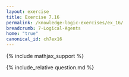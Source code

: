 ```yaml
---
layout: exercise
title: Exercise 7.16
permalink: /knowledge-logic-exercises/ex_16/
breadcrumb: 7-Logical-Agents
home: "true"
canonical_id: ch7ex16
---
```


{% include mathjax_support %}


<div id="hiddden">{% include_relative question.md %}</div>